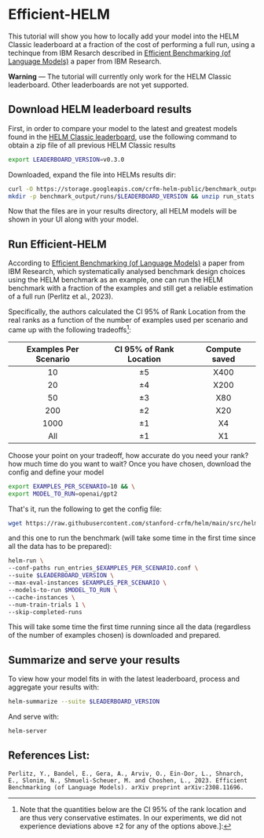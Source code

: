 # Efficient-HELM

This tutorial will show you how to locally add your model into the HELM Classic leaderboard at a fraction of the cost of performing a full run, using a techinque from IBM Resarch described in [Efficient Benchmarking (of Language Models)](https://arxiv.org/pdf/2308.11696.pdf) a paper from IBM Research.

**Warning** &mdash; The tutorial will currently only work for the HELM Classic leaderboard. Other leaderboards are not yet supported.

## Download HELM leaderboard results

First, in order to compare your model to the latest and greatest models found in the [HELM Classic leaderboard](https://crfm.stanford.edu/helm/classic/latest/?group=core_scenarios), use the following command to obtain a zip file of all previous HELM Classic results

```bash
export LEADERBOARD_VERSION=v0.3.0
```

Downloaded, expand the file into HELMs results dir:

```bash
curl -O https://storage.googleapis.com/crfm-helm-public/benchmark_output/archives/$LEADERBOARD_VERSION/run_stats.zip &&\
mkdir -p benchmark_output/runs/$LEADERBOARD_VERSION && unzip run_stats.zip -d benchmark_output/runs/$LEADERBOARD_VERSION
```

Now that the files are in your results directory, all HELM models will be shown in your UI along with your model.

## Run Efficient-HELM

According to [Efficient Benchmarking (of Language Models)](https://arxiv.org/pdf/2308.11696.pdf) a paper from IBM Research, which systematically analysed benchmark design choices using the HELM benchmark as an example, one can run the HELM benchmark with a fraction of the examples and still get a reliable estimation of a full run (Perlitz et al., 2023).  

Specifically, the authors calculated the CI 95% of Rank Location from the real ranks as a function of the number of examples used per scenario and came up with the following tradeoffs[^1]:

| Examples Per Scenario | CI 95% of Rank Location | Compute saved |
| :-------------------: | :---------------------: | :-----------: |
|          10           |           ±5            |     X400      |
|          20           |           ±4            |     X200      |
|          50           |           ±3            |      X80      |
|          200          |           ±2            |      X20      |
|         1000          |           ±1            |      X4       |
|          All          |           ±1            |      X1       |


Choose your point on your tradeoff, how accurate do you need your rank? how much time do you want to wait? Once you have chosen, download the config and define your model
```bash
export EXAMPLES_PER_SCENARIO=10 && \
export MODEL_TO_RUN=openai/gpt2
```

That's it, run the following to get the config file:

```bash
wget https://raw.githubusercontent.com/stanford-crfm/helm/main/src/helm/benchmark/presentation/run_entries_core_scenarios_$EXAMPLES_PER_SCENARIO.conf -O run_entries_$EXAMPLES_PER_SCENARIO.conf
```

and this one to run the benchmark (will take some time in the first time since all the data has to be prepared):

```bash
helm-run \
--conf-paths run_entries_$EXAMPLES_PER_SCENARIO.conf \
--suite $LEADERBOARD_VERSION \
--max-eval-instances $EXAMPLES_PER_SCENARIO \
--models-to-run $MODEL_TO_RUN \
--cache-instances \
--num-train-trials 1 \
--skip-completed-runs
```

This will take some time the first time running since all the data (regardless of the number of examples chosen) is downloaded and prepared.


## Summarize and serve your results

To view how your model fits in with the latest leaderboard, process and aggregate your results with:

```bash
helm-summarize --suite $LEADERBOARD_VERSION
```

And serve with:

```bash
helm-server
```

## References List:

```Perlitz, Y., Bandel, E., Gera, A., Arviv, O., Ein-Dor, L., Shnarch, E., Slonim, N., Shmueli-Scheuer, M. and Choshen, L., 2023. Efficient Benchmarking (of Language Models). arXiv preprint arXiv:2308.11696.```

[^1]: Note that the quantities below are the CI 95% of the rank location and are thus very conservative estimates. In our experiments, we did not experience deviations above ±2 for any of the options above.]:
